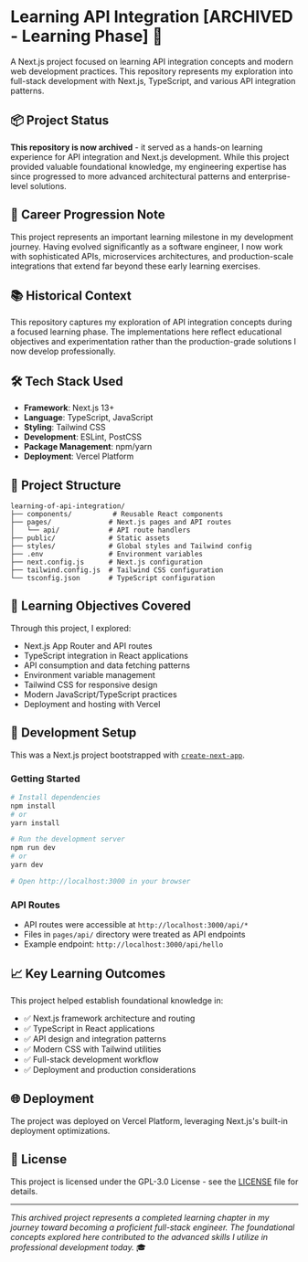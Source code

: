 # Learning API Integration [ARCHIVED - Learning Phase] 🔌

A Next.js project focused on learning API integration concepts and modern web development practices. This repository represents my exploration into full-stack development with Next.js, TypeScript, and various API integration patterns.

## 📦 Project Status

**This repository is now archived** - it served as a hands-on learning experience for API integration and Next.js development. While this project provided valuable foundational knowledge, my engineering expertise has since progressed to more advanced architectural patterns and enterprise-level solutions.

## 🚀 Career Progression Note

This project represents an important learning milestone in my development journey. Having evolved significantly as a software engineer, I now work with sophisticated APIs, microservices architectures, and production-scale integrations that extend far beyond these early learning exercises.

## 📚 Historical Context

This repository captures my exploration of API integration concepts during a focused learning phase. The implementations here reflect educational objectives and experimentation rather than the production-grade solutions I now develop professionally.

## 🛠️ Tech Stack Used

- **Framework**: Next.js 13+
- **Language**: TypeScript, JavaScript
- **Styling**: Tailwind CSS
- **Development**: ESLint, PostCSS
- **Package Management**: npm/yarn
- **Deployment**: Vercel Platform

## 📁 Project Structure

```
learning-of-api-integration/
├── components/          # Reusable React components
├── pages/              # Next.js pages and API routes
│   └── api/            # API route handlers
├── public/             # Static assets
├── styles/             # Global styles and Tailwind config
├── .env                # Environment variables
├── next.config.js      # Next.js configuration
├── tailwind.config.js  # Tailwind CSS configuration
└── tsconfig.json       # TypeScript configuration
```

## 🎯 Learning Objectives Covered

Through this project, I explored:
- Next.js App Router and API routes
- TypeScript integration in React applications
- API consumption and data fetching patterns
- Environment variable management
- Tailwind CSS for responsive design
- Modern JavaScript/TypeScript practices
- Deployment and hosting with Vercel

## 🔧 Development Setup

This was a Next.js project bootstrapped with [`create-next-app`](https://github.com/vercel/next.js/tree/canary/packages/create-next-app).

### Getting Started

```bash
# Install dependencies
npm install
# or
yarn install

# Run the development server
npm run dev
# or
yarn dev

# Open http://localhost:3000 in your browser
```

### API Routes

- API routes were accessible at `http://localhost:3000/api/*`
- Files in `pages/api/` directory were treated as API endpoints
- Example endpoint: `http://localhost:3000/api/hello`

## 📈 Key Learning Outcomes

This project helped establish foundational knowledge in:
- ✅ Next.js framework architecture and routing
- ✅ TypeScript in React applications
- ✅ API design and integration patterns
- ✅ Modern CSS with Tailwind utilities
- ✅ Full-stack development workflow
- ✅ Deployment and production considerations

## 🌐 Deployment

The project was deployed on Vercel Platform, leveraging Next.js's built-in deployment optimizations.

## 📄 License

This project is licensed under the GPL-3.0 License - see the [LICENSE](LICENSE) file for details.

---

*This archived project represents a completed learning chapter in my journey toward becoming a proficient full-stack engineer. The foundational concepts explored here contributed to the advanced skills I utilize in professional development today.* 🎓
